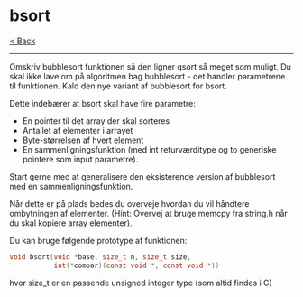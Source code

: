 # bsort

[< Back](../README.md)

---

Omskriv bubblesort funktionen så den ligner qsort så meget som muligt. Du skal ikke lave om på algoritmen bag bubblesort - det handler parametrene til funktionen. Kald den nye variant af bubblesort for bsort.

Dette indebærer at bsort skal have fire parametre:

- En pointer til det array der skal sorteres
- Antallet af elementer i arrayet
- Byte-størrelsen af hvert element
- En sammenligningsfunktion (med int returværditype og to generiske pointere som input parametre).

Start gerne med at generalisere den eksisterende version af bubblesort med en sammenligningsfunktion.

Når dette er på plads bedes du overveje hvordan du vil håndtere ombytningen af elementer. (Hint: Overvej at bruge memcpy fra string.h når du skal kopiere array elementer).

Du kan bruge følgende prototype af funktionen:

```c
void bsort(void *base, size_t n, size_t size,
           int(*compar)(const void *, const void *))
```

hvor size_t er en passende unsigned integer type (som altid findes i C)

